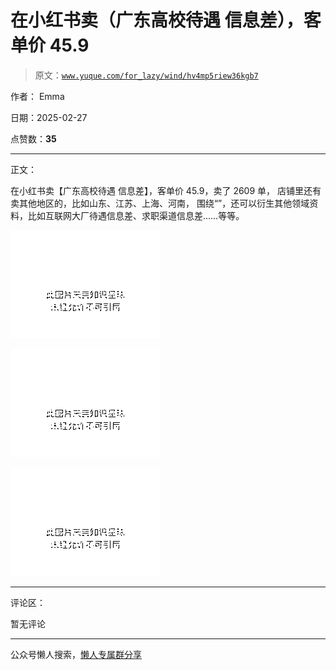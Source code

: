 # 在小红书卖（广东高校待遇 信息差），客单价 45.9

> 原文：[`www.yuque.com/for_lazy/wind/hv4mp5riew36kgb7`](https://www.yuque.com/for_lazy/wind/hv4mp5riew36kgb7)

作者： Emma

日期：2025-02-27

点赞数：**35**

* * *

正文：

在小红书卖【广东高校待遇 信息差】，客单价 45.9，卖了 2609 单， 店铺里还有卖其他地区的，比如山东、江苏、上海、河南，
围绕“”，还可以衍生其他领域资料，比如互联网大厂待遇信息差、求职渠道信息差……等等。

![](img/caa33869204d9da8df9675c7d37c9ded.png "None")

![](img/8b300a03262f88fe92a66cea8be5173e.png "None")

![](img/329db549681034aaacf40e12b7f5c1e0.png "None")

* * *

评论区：

暂无评论

* * *

公众号懒人搜索，[懒人专属群分享](https://lazybook.fun/#/blog/group)
